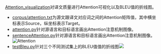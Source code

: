 [Attention_visualization](https://github.com/Shajiu/NLP_Machine-Translation/tree/master/Attention_visualization)对译文质量进行Attention可视化以及BLEU值的折线图。
- [corpus/attention.txt](https://github.com/Shajiu/NaturalLanguageProcessing/blob/master/MachineTranslation/AttentionVisualization/data/attention.txt)为源文跟译文对应词之间的Attention矩阵值，其中横坐标表示Source，纵坐标表示Target。
- [attention.py](https://github.com/Shajiu/NaturalLanguageProcessing/blob/master/MachineTranslation/AttentionVisualization/attention.py)针对源语言和目标语言画出Attention注意机制图像。
- [sentenceAttention.py](https://github.com/Shajiu/NaturalLanguageProcessing/blob/master/MachineTranslation/AttentionVisualization/sentenceAttention.py)针对源语言和目标语言画出Attention注意机制图像。![Attention](https://github.com/Shajiu/NaturalLanguageProcessing/blob/master/MachineTranslation/AttentionVisualization/result/snsHeatmapNormal.png)
- [testBleu.py](https://github.com/Shajiu/NaturalLanguageProcessing/blob/master/MachineTranslation/AttentionVisualization/testBleu.py)针对三个不同测试集上的BLEU值值的折线图![](https://github.com/Shajiu/NaturalLanguageProcessing/blob/master/MachineTranslation/AttentionVisualization/result/easyplot.png)
